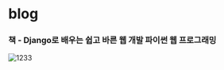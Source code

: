 # blog
### 책 - Django로 배우는 쉽고 바른 웹 개발 파이썬 웹 프로그래밍

![1233](https://user-images.githubusercontent.com/86146128/153158786-a5416575-837e-4b5b-893e-4d44434d6d44.png)

